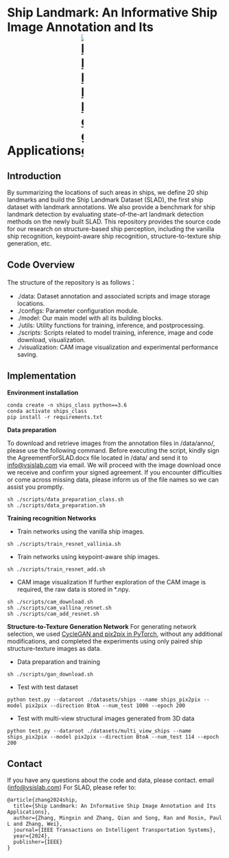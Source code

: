 <h1 align="left">Ship Landmark: An Informative Ship Image Annotation and Its Applications<a href="https://ieeexplore.ieee.org/abstract/document/10550071"><img src="https://upload.wikimedia.org/wikipedia/commons/2/21/IEEE_logo.svg" alt="IEEE Logo" style="max-width: 5px;"></a> </h1> 

## Introduction
By summarizing the locations of such areas in ships, we define 20 ship landmarks and build the Ship Landmark Dataset (SLAD), the first ship dataset with landmark annotations. We also provide a benchmark for ship landmark detection by evaluating state-of-the-art landmark detection methods on the newly built SLAD. This repository provides the source code for our research on structure-based ship perception, including the vanilla ship recognition, keypoint-aware ship recognition, structure-to-texture ship generation, etc. 

## Code Overview
The structure of the repository is as follows：

* ./data: Dataset annotation and associated scripts and image storage locations.
* ./configs: Parameter configuration module.
* ./model: Our main model with all its building blocks.
* ./utils: Utility functions for training, inference, and postprocessing.
* ./scripts: Scripts related to model training, inference, image and code download, visualization.
* ./visualization: CAM image visualization and experimental performance saving.

## Implementation
**Environment installation**
```shell
conda create -n ships_class python==3.6
conda activate ships_class
pip install -r requirements.txt
```

**Data preparation**

To download and retrieve images from the annotation files in /data/anno/, please use the following command. Before executing the script, kindly sign the AgreementForSLAD.docx file located in /data/ and send it to info@vsislab.com via email. We will proceed with the image download once we receive and confirm your signed agreement. If you encounter difficulties or come across missing data, please inform us of the file names so we can assist you promptly.
```shell
sh ./scripts/data_preparation_class.sh
sh ./scripts/data_preparation.sh
```


**Training recognition Networks**

* Train networks using the vanilla ship images.

```shell
sh ./scripts/train_resnet_vallinia.sh
```

* Train networks using keypoint-aware ship images.

```shell
sh ./scripts/train_resnet_add.sh
```
* CAM image visualization
If further exploration of the CAM image is required, the raw data is stored in *.npy.
```shell
sh ./scripts/cam_download.sh
sh ./scripts/cam_vallina_resnet.sh
sh ./scripts/cam_add_resnet.sh
```

**Structure-to-Texture Generation Network**
For generating network selection, we used [CycleGAN and pix2pix in PyTorch](https://github.com/junyanz/pytorch-CycleGAN-and-pix2pix "CycleGAN and pix2pix in PyTorch"), without any additional modifications, and completed the experiments using only paired ship structure-texture images as data.

* Data preparation and training
```shell
sh ./scripts/gan_download.sh
```

* Test with test dataset
```shell
python test.py --dataroot ./datasets/ships --name ships_pix2pix --model pix2pix --direction BtoA --num_test 1000 --epoch 200
```

* Test with multi-view structural images generated from 3D data
```shell
python test.py --dataroot ./datasets/multi_view_ships --name ships_pix2pix --model pix2pix --direction BtoA --num_test 114 --epoch 200
```

## Contact
If you have any questions about the code and data, please contact.
email (info@vsislab.com)
For SLAD, please refer to:
```
@article{zhang2024ship,
  title={Ship Landmark: An Informative Ship Image Annotation and Its Applications},
  author={Zhang, Mingxin and Zhang, Qian and Song, Ran and Rosin, Paul L and Zhang, Wei},
  journal={IEEE Transactions on Intelligent Transportation Systems},
  year={2024},
  publisher={IEEE}
}
```
